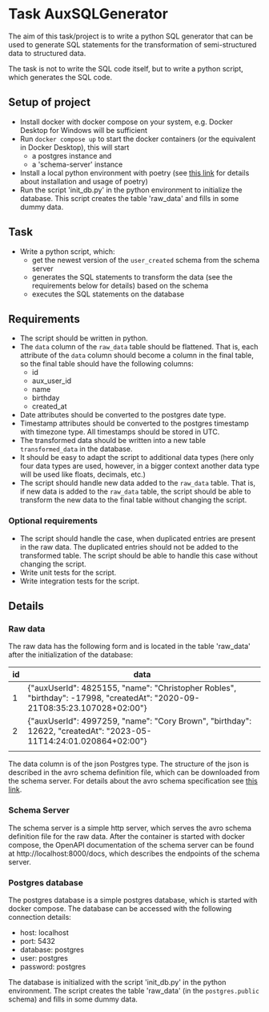# Task AuxSQLGenerator

The aim of this task/project is to write a python SQL generator that can be used to generate SQL statements for the
transformation of semi-structured data to structured data.

The task is not to write the SQL code itself, but to write a python script, which generates the SQL code.


## Setup of project

- Install docker with docker compose on your system, e.g. Docker Desktop for Windows will be sufficient
- Run `docker compose up` to start the docker containers (or the equivalent in Docker Desktop), this will start
  - a postgres instance and
  - a 'schema-server' instance
- Install a local python environment with poetry (see [this link](https://python-poetry.org/docs/) for details about installation and usage of poetry)
- Run the script 'init_db.py' in the python environment to initialize the database. This script creates the table 'raw_data' and fills in some dummy data.


## Task

- Write a python script, which:
  - get the newest version of the `user_created` schema from the schema server
  - generates the SQL statements to transform the data (see the requirements below for details) based on the schema
  - executes the SQL statements on the database


## Requirements

- The script should be written in python.
- The `data` column of the `raw_data` table should be flattened. That is, each attribute of the `data` column should become a column in the final table, so the final table should have the following columns:
  - id
  - aux_user_id
  - name
  - birthday
  - created_at
- Date attributes should be converted to the postgres date type.
- Timestamp attributes should be converted to the postgres timestamp with timezone type. All timestamps should be stored in UTC.
- The transformed data should be written into a new table `transformed_data` in the database.
- It should be easy to adapt the script to additional data types (here only four data types are used, however, in a bigger context another data type will be used like floats, decimals, etc.)
- The script should handle new data added to the `raw_data` table. That is, if new data is added to the `raw_data` table, the script should be able to transform the new data to the final table without changing the script.


### Optional requirements

- The script should handle the case, when duplicated entries are present in the raw data. The duplicated entries 
  should not be added to the transformed table. The script should be able to handle this case without changing the script.
- Write unit tests for the script.
- Write integration tests for the script.

## Details

### Raw data

The raw data has the following form and is located in the table 'raw_data' after the initialization of the database:

| id | data                                                                                                                      |
|----|---------------------------------------------------------------------------------------------------------------------------|
| 1  | {"auxUserId": 4825155, "name": "Christopher Robles", "birthday": -17998, "createdAt": "2020-09-21T08:35:23.107028+02:00"} |
| 2  | {"auxUserId": 4997259, "name": "Cory Brown", "birthday": 12622, "createdAt": "2023-05-11T14:24:01.020864+02:00"}          |
|    |                                                                                                                           |

The data column is of the json Postgres type. The structure of the json is described in the avro schema definition file,
which can be downloaded from the schema server. For details about the avro schema specification see
[this link](https://avro.apache.org/docs/1.11.1/specification/).

### Schema Server

The schema server is a simple http server, which serves the avro schema definition file for the raw data. After
the container is started with docker compose, the OpenAPI documentation of the schema server can be found at
http://localhost:8000/docs, which describes the endpoints of the schema server.


### Postgres database

The postgres database is a simple postgres database, which is started with docker compose.
The database can be accessed with the following connection details:
- host: localhost
- port: 5432
- database: postgres
- user: postgres
- password: postgres

The database is initialized with the script 'init_db.py' in the python environment. The script creates the table
'raw_data' (in the `postgres.public` schema) and fills in some dummy data.